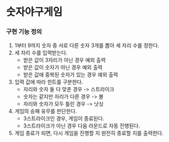 # 숫자야구게임

### 구현 기능 정의
1. 1부터 9까지 숫자 중 서로 다른 숫자 3개를 뽑아 세 자리 수를 정한다. 
2. 세 자리 수를 입력받는다. 
   * 받은 값이 3자리가 아닌 경우 예외 출력
   * 받은 값이 숫자가 아닌 경우 예외 출력
   * 받은 값에 중복된 숫자가 있는 경우 예외 출력
3. 입력 값에 따라 힌트를 구분한다.
   * 자리와 숫자 둘 다 맞춘 경우 -> 스트라이크
   * 숫자는 같지만 자리가 다른 경우 -> 볼
   * 자리와 숫자가 모두 틀린 경우 -> 낫싱
4. 게임의 승패 유무를 판단한다.
   * 3스트라이크인 경우, 게임이 종료된다. 
   * 3스트라이크가 아닌 경우 다음 라운드로 자동 진행된다.
5. 게임 종료가 되면, 다시 게임을 진행할 지 완전히 종료할 지를 출력한다.